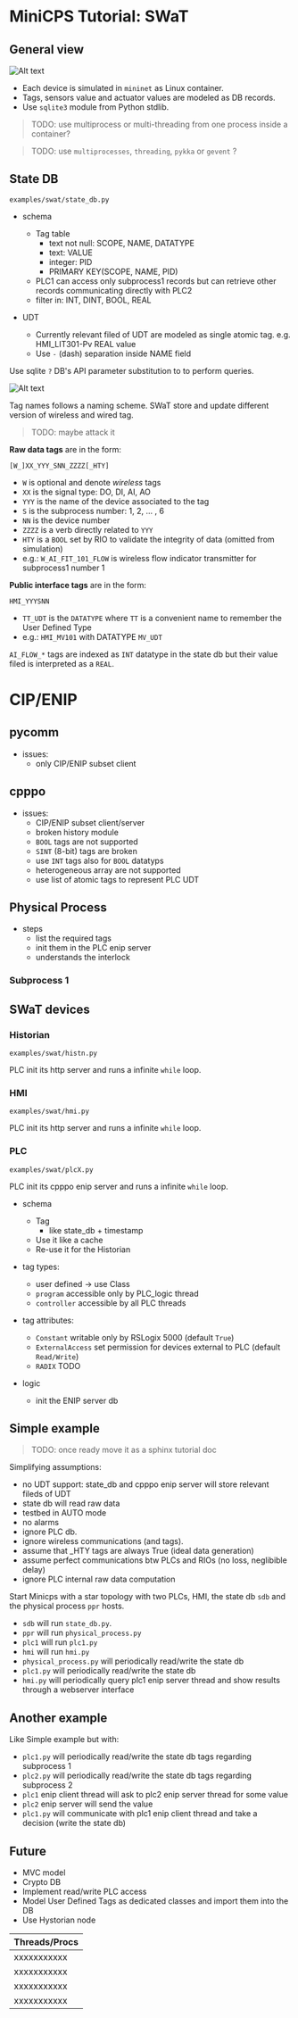 # MiniCPS Tutorial: SWaT #

## General view ##

![Alt text](block-scheme.png)

* Each device is simulated in `mininet` as Linux container.
* Tags, sensors value and actuator values are modeled as DB records.
* Use `sqlite3` module from Python stdlib.

> TODO: use multiprocess or multi-threading from one process inside a
> container?

> TODO: use `multiprocesses`, `threading`, `pykka` or `gevent` ?

## State DB ##

    examples/swat/state_db.py

* schema
    * Tag table
        * text not null: SCOPE, NAME, DATATYPE
        * text: VALUE
        * integer: PID
        * PRIMARY KEY(SCOPE, NAME, PID)
    * PLC1 can access only subprocess1 records but can retrieve other records
      communicating directly with PLC2
    * filter in: INT, DINT, BOOL, REAL

* UDT
    * Currently relevant filed of UDT are modeled as single atomic tag. e.g.
      HMI_LIT301-Pv REAL value
    * Use `-` (dash) separation inside NAME field

Use sqlite `?` DB's API parameter substitution to to perform queries.

![Alt text](db_query.png)

Tag names follows a naming scheme. SWaT store and update different version of
wireless and wired tag.

> TODO: maybe attack it

**Raw data tags** are in the form:

    [W_]XX_YYY_SNN_ZZZZ[_HTY]

* `W` is optional and denote *wireless* tags
* `XX` is the signal type: DO, DI, AI, AO
* `YYY` is the name of the device associated to the tag
* `S` is the subprocess number: 1, 2, ... , 6
* `NN` is the device number
* `ZZZZ` is a verb directly related to `YYY`
* `HTY` is a `BOOL` set by RIO to validate the integrity of data (omitted
  from simulation)
* e.g.: `W_AI_FIT_101_FLOW` is wireless flow indicator transmitter for subprocess1 number 1

**Public interface tags** are in the form:

    HMI_YYYSNN

* `TT_UDT` is the `DATATYPE` where `TT` is a convenient name to remember the
  User Defined Type
* e.g.: `HMI_MV101` with DATATYPE `MV_UDT`

`AI_FLOW_*` tags are indexed as `INT` datatype in the state db but their
value filed is interpreted as a `REAL`.

# CIP/ENIP #

## pycomm ##

* issues:
    * only CIP/ENIP subset client

## cpppo ##

* issues:
    * CIP/ENIP subset client/server
    * broken history module
    * `BOOL` tags are not supported
    * `SINT` (8-bit) tags are broken
    * use `INT` tags also for `BOOL` datatyps
    * heterogeneous array are not supported 
    * use list of atomic tags to represent PLC UDT

## Physical Process ##


* steps
    * list the required tags
    * init them in the PLC enip server
    * understands the interlock

### Subprocess 1 ###


## SWaT devices ##

### Historian ###

    examples/swat/histn.py

PLC init its http server and runs a infinite `while` loop.


### HMI ###

    examples/swat/hmi.py

PLC init its http server and runs a infinite `while` loop.

### PLC ###

    examples/swat/plcX.py

PLC init its cpppo enip server and runs a infinite `while` loop.

* schema
    * Tag
        * like state_db + timestamp
    * Use it like a cache
    * Re-use it for the Historian

* tag types:
    * user defined -> use Class
    * `program` accessible only by PLC_logic thread
    * `controller` accessible by all PLC threads

* tag attributes:
    * `Constant` writable only by RSLogix 5000 (default `True`)
    * `ExternalAccess` set permission for devices external to PLC (default `Read/Write`)
    * `RADIX` TODO

* logic
    * init the ENIP server db

## Simple example ##

> TODO: once ready move it as a sphinx tutorial doc

Simplifying assumptions:
* no UDT support: state_db and cpppo enip server will store relevant fileds
  of UDT
* state db will read raw data
* testbed in AUTO mode
* no alarms
* ignore PLC db.
* ignore wireless communications (and tags).
* assume that \_HTY tags are always True (ideal data generation)
* assume perfect communications btw PLCs and RIOs (no loss, neglibible delay)
* ignore PLC internal raw data computation

Start Minicps with a star topology with two PLCs, HMI, the state db `sdb` and the
physical process `ppr` hosts.
* `sdb` will run `state_db.py`.
* `ppr` will run `physical_process.py`
* `plc1` will run `plc1.py`
* `hmi` will run `hmi.py`
* `physical_process.py` will periodically read/write the state db
* `plc1.py` will periodically read/write the state db
* `hmi.py` will periodically query plc1 enip server thread and show
  results through a webserver interface

## Another example ##

Like Simple example but with:

* `plc1.py` will periodically read/write the state db tags regarding
  subprocess 1
* `plc2.py` will periodically read/write the state db tags regarding
  subprocess 2
* `plc1` enip client thread will ask to plc2 enip server thread for some value
* `plc2` enip server will send the value
* `plc1.py` will communicate with plc1 enip client thread and take a
  decision (write the state db)

## Future ##

* MVC model
* Crypto DB
* Implement read/write PLC access
* Model User Defined Tags as dedicated classes and import them into the DB
* Use Hystorian node 

| Threads/Procs |
| ------------- |
| xxxxxxxxxxx   |
| xxxxxxxxxxx   |
| xxxxxxxxxxx   |
| xxxxxxxxxxx   |


